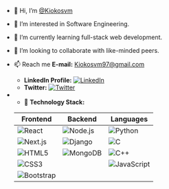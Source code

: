 - 👋 Hi, I’m [@Kiokosvm](https://github.com/Kiokosvm)
- 👀 I’m interested in Software Engineering.
- 🌱 I’m currently learning full-stack web development.
- 💞️ I’m looking to collaborate with like-minded peers.
- 📫 Reach me **E-mail:** Kiokosvm97@gmail.com
  - **LinkedIn Profile:** [![LinkedIn](https://img.shields.io/badge/LinkedIn-Profile-blue?style=flat&logo=linkedin)](https://www.linkedin.com/in/Sammy-Kioko)
  - **Twitter:** [![Twitter](https://img.shields.io/badge/Twitter-Profile-blue?style=flat&logo=twitter)](https://twitter.com/YourTwitterHandle)
- - 💼 **Technology Stack:**
  
  | Frontend             | Backend                   | Languages      |
  | -------------------- | ------------------------- | -------------- |
  | ![React](https://img.shields.io/badge/React-61DAFB?style=flat&logo=react&logoColor=black) | ![Node.js](https://img.shields.io/badge/Node.js-43853D?style=flat&logo=node.js&logoColor=white) | ![Python](https://img.shields.io/badge/Python-3776AB?style=flat&logo=python&logoColor=white) |
  | ![Next.js](https://img.shields.io/badge/Next.js-000000?style=flat&logo=next.js&logoColor=white) | ![Django](https://img.shields.io/badge/Django-092E20?style=flat&logo=django&logoColor=white) | ![C](https://img.shields.io/badge/C-A8B9CC?style=flat&logo=c&logoColor=black) |
  | ![HTML5](https://img.shields.io/badge/HTML5-E34F26?style=flat&logo=html5&logoColor=white) | ![MongoDB](https://img.shields.io/badge/MongoDB-47A248?style=flat&logo=mongodb&logoColor=white) | ![C++](https://img.shields.io/badge/C++-00599C?style=flat&logo=c%2B%2B&logoColor=white) |
  | ![CSS3](https://img.shields.io/badge/CSS3-1572B6?style=flat&logo=css3) |  | ![JavaScript](https://img.shields.io/badge/JavaScript-F7DF1E?style=flat&logo=javascript&logoColor=black) |
  | ![Bootstrap](https://img.shields.io/badge/Bootstrap-563D7C?style=flat&logo=bootstrap&logoColor=white) |  |  |

